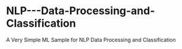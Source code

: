 # NLP---Data-Processing-and-Classification
A Very Simple ML Sample for NLP Data Processing and Classification
